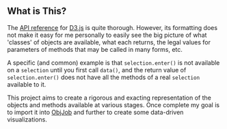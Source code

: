 ## What is This?

The [API reference](https://github.com/mbostock/d3/wiki/API-Reference) for [D3.js](http://mbostock.github.com/d3/) is quite thorough. However, its formatting does not make it easy for me personally to easily see the big picture of what 'classes' of objects are available, what each returns, the legal values for parameters of methods that may be called in many forms, etc.

A specific (and common) example is that `selection.enter()` is not available on a `selection` until you first call `data()`, and the return value of `selection.enter()` does not have all the methods of a real `selection` available to it.

This project aims to create a rigorous and exacting representation of the objects and methods available at various stages. Once complete my goal is to import it into [ObjJob](http://objjob.phrogz.net/) and further to create some data-driven visualizations.